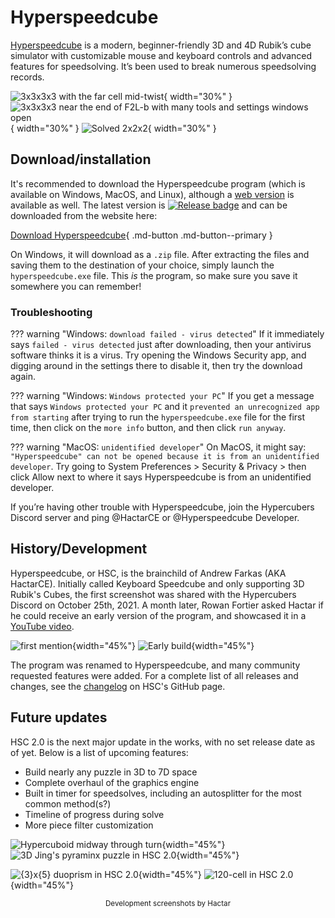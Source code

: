 # Hyperspeedcube

[Hyperspeedcube](https://ajfarkas.dev/hyperspeedcube/) is a modern, beginner-friendly 3D and 4D Rubik’s cube simulator with customizable mouse and keyboard controls and advanced features for speedsolving. It’s been used to break numerous speedsolving records.

![3x3x3x3 with the far cell mid-twist](https://i.imgur.com/rpMgIwp.png){ width="30%" }
![3x3x3x3 near the end of F2L-b with many tools and settings windows open](https://i.imgur.com/uDzvYLz.png){ width="30%" }
![Solved 2x2x2](https://i.imgur.com/aAVOjsD.png){ width="30%" }

## Download/installation

[Release badge]: https://img.shields.io/github/v/release/HactarCE/Hyperspeedcube
[Release link]: https://github.com/HactarCE/Hyperspeedcube/releases/latest

It's recommended to download the Hyperspeedcube program (which is available on Windows, MacOS, and Linux), although a [web version](https://hypercubing.xyz/hyperspeedcube/) is available as well. The latest version is [![Release badge]][Release link] and can be downloaded from the website here:

[Download Hyperspeedcube](https://ajfarkas.dev/hyperspeedcube/){ .md-button .md-button--primary } 

On Windows, it will download as a `.zip` file. After extracting the files and saving them to the destination of your choice, simply launch the `hyperspeedcube.exe` file. This *is* the program, so make sure you save it somewhere you can remember!

### Troubleshooting

??? warning "Windows: `download failed - virus detected`"
    If it immediately says `failed - virus detected` just after downloading, then your antivirus software thinks it is a virus. Try opening the Windows Security app, and digging around in the settings there to disable it, then try the download again.

??? warning "Windows: `Windows protected your PC`"
    If you get a message that says `Windows protected your PC` and it `prevented an unrecognized app from starting` after trying to run the `hyperspeedcube.exe` file for the first time, then click on the `more info` button, and then click `run anyway`.

??? warning "MacOS: `unidentified developer`"
    On MacOS, it might say: `"Hyperspeedcube" can not be opened because it is from an unidentified developer`. Try going to System Preferences > Security & Privacy > then click Allow next to where it says Hyperspeedcube is from an unidentified developer.

If you’re having other trouble with Hyperspeedcube, join the Hypercubers Discord server and ping @HactarCE or @Hyperspeedcube Developer.

## History/Development

Hyperspeedcube, or HSC, is the brainchild of Andrew Farkas (AKA HactarCE). Initially called Keyboard Speedcube and only supporting 3D Rubik's Cubes, the first screenshot was shared with the Hypercubers Discord on October 25th, 2021. A month later, Rowan Fortier asked Hactar if he could receive an early version of the program, and showcased it in a [YouTube video](https://www.youtube.com/watch?v=Wn1y-3EMREQ). 

![first mention](https://media.discordapp.net/attachments/871460012390748241/902389507997966346/unknown.png){width="45%"}
![Early build](https://media.discordapp.net/attachments/871460012390748241/904606317430317086/face_focus.gif){width="45%"}

The program was renamed to Hyperspeedcube, and many community requested features were added. For a complete list of all releases and changes, see the [changelog](https://github.com/HactarCE/Hyperspeedcube/blob/main/CHANGELOG.md) on HSC's GitHub page.

## Future updates

HSC 2.0 is the next major update in the works, with no set release date as of yet. Below is a list of upcoming features:

- Build nearly any puzzle in 3D to 7D space
- Complete overhaul of the graphics engine
- Built in timer for speedsolves, including an autosplitter for the most common method(s?)
- Timeline of progress during solve
- More piece filter customization

![Hypercuboid midway through turn](https://media.discordapp.net/attachments/871460012390748241/1029967613830381568/unknown.png?width=817&height=671){width="45%"}
![3D Jing's pyraminx puzzle in HSC 2.0](https://media.discordapp.net/attachments/852994025094512680/1030000241140826132/unknown.png){width="45%"}

![{3}x{5} duoprism in HSC 2.0](https://media.discordapp.net/attachments/871460012390748241/1043307655516655746/image.png){width="45%"}
![120-cell in HSC 2.0](https://media.discordapp.net/attachments/871460012390748241/1043295541313933352/image.png){width="45%"}

<center><small> Development screenshots by Hactar </small> </center>
